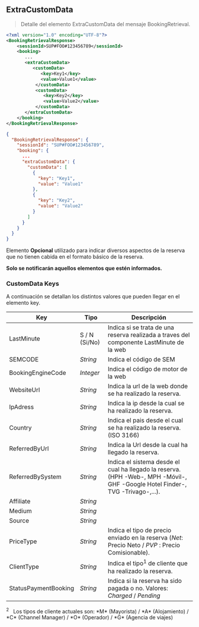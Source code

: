 ## ExtraCustomData
> Detalle del elemento ExtraCustomData del mensaje BookingRetrieval. 

````xml
<?xml version="1.0" encoding="UTF-8"?>
<BookingRetrievalResponse>
    <sessionId>SUP#FOO#123456789</sessionId>
    <booking>
	   ...
	   <extraCustomData>
          <customData>
             <key>Key1</key> 
             <value>Value1</value>
           </customData>
           <customData>
              <key>Key2</key>
              <value>Value2</value>
           </customData>
       </extraCustomData>
    </booking>
</BookingRetrievalResponse>
````

````json
{
  "BookingRetrievalResponse": {
    "sessionId": "SUP#FOO#123456789",
    "booking": {
	  ... 	
      "extraCustomData": {
        "customData": [
          {
            "key": "Key1",
            "value": "Value1"
          },
          {
            "key": "Key2",
            "value": "Value2"
          }
        ]
      }
    }
  }
}
````

Elemento **Opcional** utilizado para indicar diversos aspectos de la reserva que no tienen cabida en el formato básico de la reserva. 

**Solo se notificarán aquellos elementos que estén informados.**


### CustomData Keys

A continuación se detallan los distintos valores que pueden llegar en el elemento key.
 
Key | Tipo |  Descripción
--------- | ----------- | -----------
LastMinute | S / N (Si/No) | Indica si se trata de una reserva realizada a traves del componente LastMinute de la web
SEMCODE | *String* | Indica el código de SEM 
BookingEngineCode | *Integer* | Indica el código de motor de la web
WebsiteUrl | *String* | Indica la url de la web donde se ha realizado la reserva.
IpAdress | *String* | Indica la ip desde la cual se ha realizado la reserva.
Country | *String* | Indica el pais desde el cual se ha realizado la reserva. (ISO 3166)
ReferredByUrl | *String* | Indica la Url desde la cual ha llegado la reserva.
ReferredBySystem | *String* | Indica el sistema desde el cual ha llegado la reserva. (HPH -Web-, MPH -Móvil-, GHF -Google Hotel Finder-, TVG -Trivago-,...).
Affiliate | *String* | 
Medium | *String* |
Source | *String* |
PriceType | *String* | Indica el tipo de precio enviado en la reserva (*Net*: Precio Neto / *PVP* : Precio Comisionable).
ClientType | *String* | Indica el tipo<sup>1</sup> de cliente que ha realizado la reserva.
StatusPaymentBooking | *String* | Indica si la reserva ha sido pagada o no. Valores: *Charged* / *Pending*

<aside class="notice">
<sup>2</sup>&nbsp;&nbsp;&nbsp;Los tipos de cliente actuales son: *M* (Mayorista) / *A* (Alojamiento) / *C* (Channel Manager) / *O* (Operador) / *G* (Agencia de viajes)
</aside>

